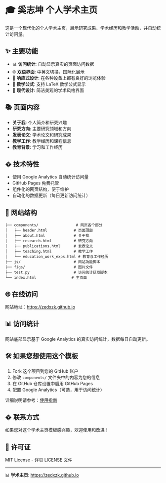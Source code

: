 # 🎓 奚志坤 个人学术主页

这是一个现代化的个人学术主页，展示研究成果、学术经历和教学活动，并自动统计访问量。

## ✨ 主要功能

- 📊 **访问统计**: 自动显示真实的页面访问数据
- 🌐 **双语界面**: 中英文切换，国际化展示
- 📱 **响应式设计**: 在各种设备上都有良好的浏览体验
- 🧮 **数学公式**: 支持 LaTeX 数学公式显示
- 🎨 **现代设计**: 简洁美观的学术风格界面

## 📚 页面内容

- **关于我**: 个人简介和研究兴趣
- **研究方向**: 主要研究领域和方向
- **发表论文**: 学术论文和研究成果
- **教学工作**: 教学经历和课程信息
- **教育背景**: 学习和工作经历

## � 技术特性

- 使用 Google Analytics 自动统计访问量
- GitHub Pages 免费托管
- 组件化的网页结构，便于维护
- 自动化的数据更新（每日更新访问统计）

## 📂 网站结构

```
├── components/                 # 网页各个部分
│   ├── header.html            # 页面顶部
│   ├── about.html             # 关于我
│   ├── research.html          # 研究方向
│   ├── publications.html      # 发表论文
│   ├── teaching.html          # 教学工作
│   └── education_work_exps.html # 教育与工作经历
├── js/                        # 网站功能脚本
├── figs/                      # 图片文件
├── test.py                    # 访问统计获取脚本
└── index.html                # 主页面
```

## 🌐 在线访问

网站地址：https://zedxzk.github.io

## 📊 访问统计

网站底部显示基于 Google Analytics 的真实访问统计，数据每日自动更新。

## 🛠️ 如果您想使用这个模板

1. Fork 这个项目到您的 GitHub 账户
2. 修改 `components/` 文件夹中的内容为您的信息
3. 在 GitHub 仓库设置中启用 GitHub Pages
4. 配置 Google Analytics（可选，用于访问统计）

详细说明请参考：[使用指南](DEPLOY.md)

## � 联系方式

如果您对这个学术主页模板感兴趣，欢迎使用和改进！

## 📄 许可证

MIT License - 详见 [LICENSE](LICENSE) 文件

---

📊 **学术主页**: https://zedxzk.github.io
